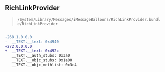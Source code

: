 ## RichLinkProvider

> `/System/Library/Messages/iMessageBalloons/RichLinkProvider.bundle/RichLinkProvider`

```diff

-268.1.0.0.0
-  __TEXT.__text: 0x4940
+272.0.0.0.0
+  __TEXT.__text: 0x492c
   __TEXT.__auth_stubs: 0x3a0
   __TEXT.__objc_stubs: 0x1a00
   __TEXT.__objc_methlist: 0x3c4

```
